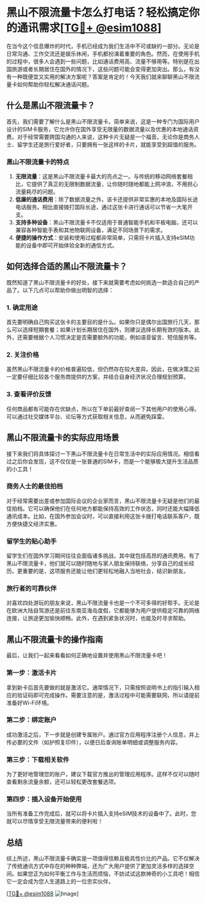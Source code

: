 # 黑山不限流量卡怎么打电话？轻松搞定你的通讯需求[[TG💪+ @esim1088](https://t.me/s/esim1088)]

在当今这个信息爆炸的时代，手机已经成为我们生活中不可或缺的一部分。无论是日常沟通、工作交流还是娱乐休闲，手机都扮演着重要的角色。然而，在使用手机的过程中，很多人会遇到一些问题，比如通话费用高、流量不够用等。特别是在出国旅游或者长期居住在国外的情况下，这些问题可能会变得更加突出。那么，有没有一种既便宜又实用的解决方案呢？答案是肯定的！今天我们就来聊聊黑山不限流量卡如何帮助你轻松解决通话问题。

## 什么是黑山不限流量卡？

首先，我们需要了解什么是黑山不限流量卡。简单来说，这是一种专门为国际用户设计的SIM卡服务，它允许你在国外享受无限量的数据流量以及优惠的本地通话资费。对于经常需要跨国沟通的人来说，这种卡片无疑是一个福音。无论你是商务人士、留学生还是旅行爱好者，只要拥有一张这样的卡片，就能享受到超值的服务。

### 黑山不限流量卡的特点

1. **无限流量**：这是黑山不限流量卡最大的亮点之一。与传统的移动网络套餐相比，它提供了真正的无限制数据流量，让你随时随地都能上网冲浪，不用担心流量耗尽的问题。
2. **低廉的通话费用**：除了数据流量之外，该卡还提供非常实惠的本地及国际长途电话服务。相比直接拨打国际长途，通过这张卡进行通话可以节省一大笔开支。
3. **支持多种设备**：黑山不限流量卡不仅适用于普通智能手机和平板电脑，还可以兼容各种智能手表和其他物联网设备，满足不同场景下的需求。
4. **便捷的操作方式**：安装和使用过程都非常简单，只需将卡片插入支持eSIM功能的设备中即可开始体验全新的通信方式。

## 如何选择合适的黑山不限流量卡？

既然知道了黑山不限流量卡的好处，接下来就需要考虑如何挑选一款适合自己的产品了。以下几点可以帮助你做出明智的选择：

### 1. 确定用途
首先要明确自己购买这张卡的主要目的是什么。如果你只是偶尔出国旅行几天，那么可以选择短期套餐；如果计划长期居住在国外，则建议选择长期有效的版本。此外，还需要根据个人习惯决定是否需要额外的功能，例如语音留言、短信服务等。

### 2. 关注价格
虽然黑山不限流量卡的价格普遍较低，但仍然存在较大差异。因此，在做决策之前一定要仔细比较各个服务商提供的方案，并结合自身经济状况合理规划预算。

### 3. 查看评价反馈
任何商品都有可能存在优缺点，所以在下单前最好查阅一下其他用户的使用心得。可以通过社交媒体平台、论坛等方式获取相关信息，从而避免踩雷。

## 黑山不限流量卡的实际应用场景

接下来我们将具体探讨一下黑山不限流量卡在日常生活中的实际应用情况。相信看过之后你会发现，这不仅仅是一张普通的SIM卡，而是一个能够极大提升生活品质的小工具！

### 商务人士的最佳拍档
对于经常需要出差或参加国际会议的企业家而言，黑山不限流量卡无疑是他们的最佳拍档。它可以确保他们在任何地方都能保持高效的工作状态，同时还能大幅降低通讯成本。比如，在国外参加会议时，可以直接利用这张卡拨打电话联系客户，既方便快捷又经济实惠。

### 留学生的贴心助手
留学生们在国外学习期间往往会面临诸多挑战，其中就包括高昂的通讯费用。有了黑山不限流量卡，他们就可以随时随地与家人朋友保持联络，分享自己的成长经历。更重要的是，这项服务还能让他们更轻松地融入当地社会，结识新朋友。

### 旅行者的可靠伙伴
对喜欢四处游玩的朋友来说，黑山不限流量卡也是一个不可多得的好帮手。无论是在欧洲大陆自驾游还是前往东南亚海岛度假，它都能够为用户提供稳定可靠的网络连接，让旅途更加愉快顺畅。此外，在遇到紧急状况时，也能及时寻求帮助。

## 黑山不限流量卡的操作指南

最后，让我们一起来看看如何正确地设置并使用黑山不限流量卡吧！

### 第一步：激活卡片
拿到新卡后首先要做的就是激活它。通常情况下，只需按照说明书上的指引输入相应的验证码即可完成操作。需要注意的是，激活过程中可能需要联网，所以请提前准备好Wi-Fi环境。

### 第二步：绑定账户
成功激活之后，下一步就是创建专属账户。通过官方应用程序注册个人信息，并上传必要的文件（如护照复印件），以便日后查询账单明细或调整服务内容。

### 第三步：下载相关软件
为了更好地管理您的账户，建议下载官方推出的管理应用程序。这样不仅可以随时查看剩余流量余额，还可以轻松更改套餐选项。

### 第四步：插入设备开始使用
当所有准备工作完成后，就可以将卡片插入支持eSIM技术的设备中了。此时，您就可以尽情享受无限流量带来的便利啦！

## 总结

综上所述，黑山不限流量卡确实是一项值得信赖且极具性价比的产品。它不仅解决了传统通讯方式中存在的种种弊端，还为广大用户提供了更加灵活多样的选择空间。如果您正为如何平衡工作与生活而烦恼，不妨试试这款神奇的小工具吧！相信它一定会成为您人生道路上的一位忠实伙伴。

[[TG💪+ @esim1088](https://t.me/s/esim1088) ![Image](https://i.postimg.cc/4NQfJmqS/Snipaste-2025-05-13-00-14-12.png)]